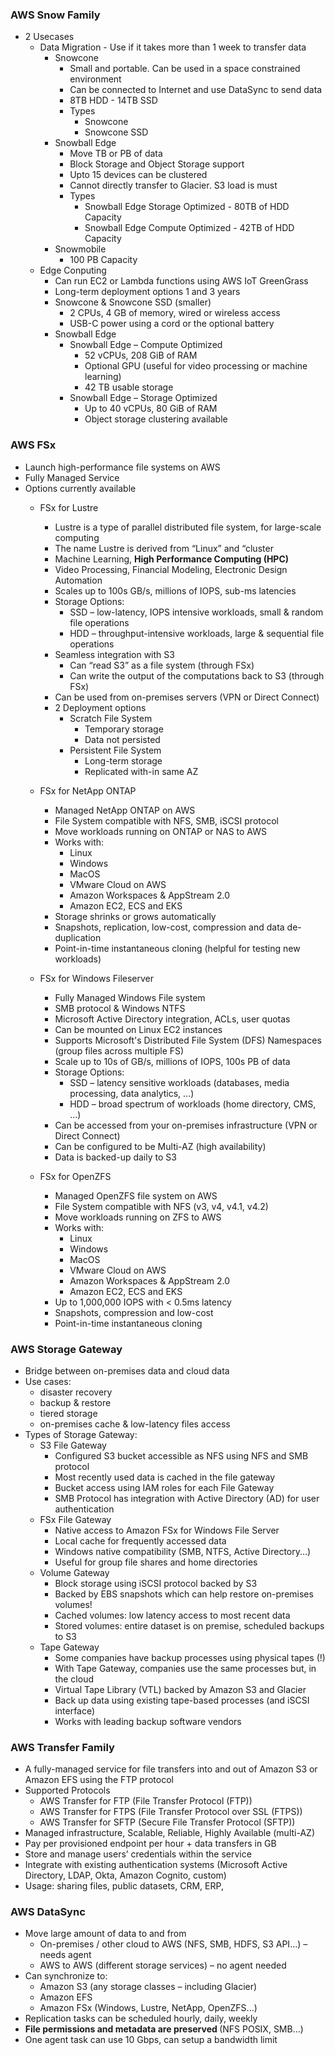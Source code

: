 ### AWS Snow Family
- 2 Usecases
  - Data Migration - Use if it takes more than 1 week to transfer data
    - Snowcone
      - Small and portable. Can be used in a space constrained environment
      - Can be connected to Internet and use DataSync to send data
      - 8TB HDD - 14TB SSD 
      - Types
        - Snowcone
        - Snowcone SSD
    - Snowball Edge
      - Move TB or PB of data
      - Block Storage and Object Storage support
      - Upto 15 devices can be clustered
      - Cannot directly transfer to Glacier. S3 load is must
      - Types
        - Snowball Edge Storage Optimized - 80TB of HDD Capacity
        - Snowball Edge Compute Optimized - 42TB of HDD Capacity
    - Snowmobile
      - 100 PB Capacity
  - Edge Conputing
    - Can run EC2 or Lambda functions using AWS IoT GreenGrass
    - Long-term deployment options 1 and 3 years
    - Snowcone & Snowcone SSD (smaller)
      - 2 CPUs, 4 GB of memory, wired or wireless access
      - USB-C power using a cord or the optional battery
    - Snowball Edge
      - Snowball Edge – Compute Optimized
        - 52 vCPUs, 208 GiB of RAM
        - Optional GPU (useful for video processing or machine learning)
        - 42 TB usable storage
      - Snowball Edge – Storage Optimized
        - Up to 40 vCPUs, 80 GiB of RAM
        - Object storage clustering available


### AWS FSx
- Launch high-performance file systems on AWS
- Fully Managed Service
- Options currently available
  - FSx for Lustre
    - Lustre is a type of parallel distributed file system, for large-scale computing
    - The name Lustre is derived from “Linux” and “cluster
    - Machine Learning, <b> High Performance Computing (HPC) </b>
    - Video Processing, Financial Modeling, Electronic Design Automation
    - Scales up to 100s GB/s, millions of IOPS, sub-ms latencies
    - Storage Options:
      - SSD – low-latency, IOPS intensive workloads, small & random file operations
      - HDD – throughput-intensive workloads, large & sequential file operations
    - Seamless integration with S3
      - Can “read S3” as a file system (through FSx)
      - Can write the output of the computations back to S3 (through FSx)
    - Can be used from on-premises servers (VPN or Direct Connect)
    - 2 Deployment options
      - Scratch File System
        - Temporary storage
        - Data not persisted
      - Persistent File System
        - Long-term storage
        - Replicated with-in same AZ
  - FSx for NetApp ONTAP
    - Managed NetApp ONTAP on AWS
    - File System compatible with NFS, SMB, iSCSI protocol
    - Move workloads running on ONTAP or NAS to AWS
    - Works with:
      - Linux
      - Windows
      - MacOS 
      - VMware Cloud on AWS
      - Amazon Workspaces & AppStream 2.0
      - Amazon EC2, ECS and EKS
    - Storage shrinks or grows automatically
    - Snapshots, replication, low-cost, compression and data de-duplication
    - Point-in-time instantaneous cloning (helpful for testing new workloads)
  - FSx for Windows Fileserver
    - Fully Managed Windows File system
    - SMB protocol & Windows NTFS
    - Microsoft Active Directory integration, ACLs, user quotas
    - Can be mounted on Linux EC2 instances
    - Supports Microsoft's Distributed File System (DFS) Namespaces (group files across multiple FS)
    - Scale up to 10s of GB/s, millions of IOPS, 100s PB of data
    - Storage Options:
      - SSD – latency sensitive workloads (databases, media processing, data analytics, …)
      - HDD – broad spectrum of workloads (home directory, CMS, …)
    - Can be accessed from your on-premises infrastructure (VPN or Direct Connect)
    - Can be configured to be Multi-AZ (high availability)
    - Data is backed-up daily to S3

  - FSx for OpenZFS 
    - Managed OpenZFS file system on AWS
    - File System compatible with NFS (v3, v4, v4.1, v4.2)
    - Move workloads running on ZFS to AWS
    - Works with:
      - Linux
      - Windows
      - MacOS 
      - VMware Cloud on AWS
      - Amazon Workspaces & AppStream 2.0
      - Amazon EC2, ECS and EKS
    - Up to 1,000,000 IOPS with < 0.5ms latency
    - Snapshots, compression and low-cost
    - Point-in-time instantaneous cloning

### AWS Storage Gateway
- Bridge between on-premises data and cloud data 
- Use cases:
  - disaster recovery
  - backup & restore
  - tiered storage
  - on-premises cache & low-latency files access
- Types of Storage Gateway:
  - S3 File Gateway
    - Configured S3 bucket accessible as NFS using NFS and SMB protocol
    - Most recently used data is cached in the file gateway
    - Bucket access using IAM roles for each File Gateway
    - SMB Protocol has integration with Active Directory (AD) for user authentication  
  - FSx File Gateway
    - Native access to Amazon FSx for Windows File Server
    - Local cache for frequently accessed data
    - Windows native compatibility (SMB, NTFS, Active Directory...) 
    - Useful for group file shares and home directories
  - Volume Gateway
    - Block storage using iSCSI protocol backed by S3
    - Backed by EBS snapshots which can help restore on-premises volumes!
    - Cached volumes: low latency access to most recent data
    - Stored volumes: entire dataset is on premise, scheduled backups to S3
  - Tape Gateway
    - Some companies have backup processes using physical tapes (!)
    - With Tape Gateway, companies use the same processes but, in the cloud
    - Virtual Tape Library (VTL) backed by Amazon S3 and Glacier
    - Back up data using existing tape-based processes (and iSCSI interface)
    - Works with leading backup software vendors 

### AWS Transfer Family
- A fully-managed service for file transfers into and out of Amazon S3 or Amazon EFS using the FTP protocol
- Supported Protocols
  - AWS Transfer for FTP (File Transfer Protocol (FTP))
  - AWS Transfer for FTPS (File Transfer Protocol over SSL (FTPS))
  - AWS Transfer for SFTP (Secure File Transfer Protocol (SFTP))
- Managed infrastructure, Scalable, Reliable, Highly Available (multi-AZ)
- Pay per provisioned endpoint per hour + data transfers in GB
- Store and manage users’ credentials within the service
- Integrate with existing authentication systems (Microsoft Active Directory, LDAP, Okta, Amazon Cognito, custom)
- Usage: sharing files, public datasets, CRM, ERP, 


### AWS DataSync
 - Move large amount of data to and from
    - On-premises / other cloud to AWS (NFS, SMB, HDFS, S3 API…) – needs agent
    - AWS to AWS (different storage services) – no agent needed
 - Can synchronize to:
    - Amazon S3 (any storage classes – including Glacier)
    - Amazon EFS
    - Amazon FSx (Windows, Lustre, NetApp, OpenZFS...) 
 - Replication tasks can be scheduled hourly, daily, weekly
 - <b> File permissions and metadata are preserved </b> (NFS POSIX, SMB…) 
 - One agent task can use 10 Gbps, can setup a bandwidth limit
